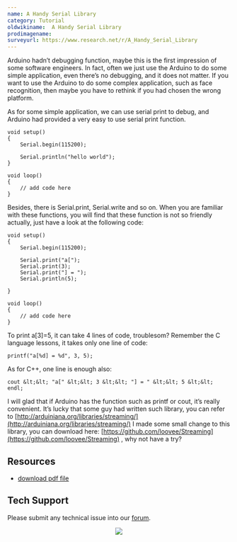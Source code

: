 ```yaml
---
name: A Handy Serial Library
category: Tutorial
oldwikiname:  A Handy Serial Library
prodimagename:
surveyurl: https://www.research.net/r/A_Handy_Serial_Library
---
```


Arduino hadn’t debugging function, maybe this is the first impression of some software engineers. In fact, often we just use the Arduino to do some simple application, even there’s no debugging, and it does not matter. If you want to use the Arduino to do some complex application, such as face recognition, then maybe you have to rethink if you had chosen the wrong platform.

As for some simple application, we can use serial print to debug, and Arduino had provided a very easy to use serial print function.
```
void setup()
{
    Serial.begin(115200);

    Serial.println("hello world");
}

void loop()
{
    // add code here
}
```
Besides, there is Serial.print, Serial.write and so on. When you are familiar with these functions, you will find that these function is not so friendly actually, just have a look at the following code:
```
void setup()
{
    Serial.begin(115200);

    Serial.print("a[");
    Serial.print(3);
    Serial.print("] = ");
    Serial.println(5);

}

void loop()
{
    // add code here
}
```

To print a[3]=5, it can take 4 lines of code, troublesom? Remember the C language lessons, it takes only one line of code:

```
printf("a[%d] = %d", 3, 5);
```

As for C++, one line is enough also:


```
cout &lt;&lt; "a[" &lt;&lt; 3 &lt;&lt; "] = " &lt;&lt; 5 &lt;&lt; endl;
```

I will glad that if Arduino has the function such as printf or cout, it’s really convenient. It’s lucky that some guy had written such library, you can refer to [http://arduiniana.org/libraries/streaming/](http://arduiniana.org/libraries/streaming/)
I made some small change to this library, you can download here: [https://github.com/loovee/Streaming](https://github.com/loovee/Streaming) , why not have a try?

##   Resources

- [download pdf file](https://files.seeedstudio.com/wiki/A_Handy_Serial_Library/res/A_handy_Serial_library.pdf)

## Tech Support
Please submit any technical issue into our [forum](https://forum.seeedstudio.com/). <br /><p style="text-align:center"><a href="https://www.seeedstudio.com/act-4.html?utm_source=wiki&utm_medium=wikibanner&utm_campaign=newproducts" target="_blank"><img src="https://files.seeedstudio.com/wiki/Wiki_Banner/new_product.jpg" /></a></p>